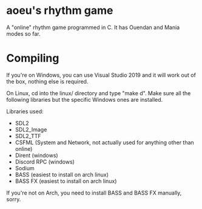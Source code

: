 # aoeu's rhythm game

A "online" rhythm game programmed in C.
It has Ouendan and Mania modes so far.

# Compiling
If you're on Windows, you can use Visual Studio 2019 and it will work out of the box, nothing else is required.

On Linux, cd into the linux/ directory and type "make d".
Make sure all the following libraries but the specific Windows ones are installed.

Libraries used:
 - SDL2
 - SDL2_Image
 - SDL2_TTF
 - CSFML (System and Network, not actually used for anything other than online)
 - Dirent (windows)
 - Discord RPC (windows)
 - Sodium
 - BASS (easiest to install on arch linux)
 - BASS FX (easiest to install on arch linux)

If you're not on Arch, you need to install BASS and BASS FX manually, sorry.
